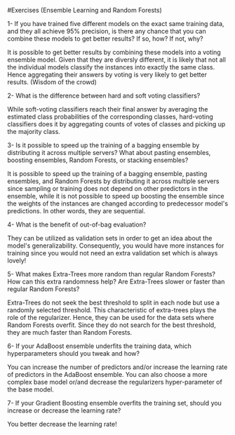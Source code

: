 #Exercises (Ensemble Learning and Random Forests)

1- If you have trained five different models on the exact same training data, and they all achieve 95% precision, 
   is there any chance that you can combine these models to get better results? If so, how? If not, why?

It is possible to get better results by combining these models into a voting ensemble model. Given that they are diversly different, it is likely that 
not all the individual models classify the instances into exactly the same class. Hence aggregating their answers by voting is very likely to get 
better results. (Wisdom of the crowd)

2- What is the difference between hard and soft voting classifiers?

While soft-voting classifiers reach their final answer by averaging the estimated class probabilities of the corresponding classes, hard-voting classifiers 
does it by aggregating counts of votes of classes and picking up the majority class.

3- Is it possible to speed up the training of a bagging ensemble by distributing it across multiple servers? What about pasting ensembles, boosting ensembles, 
   Random Forests, or stacking ensembles?

It is possible to speed up the training of a bagging ensemble, pasting ensembles, and Random Forests by distributing it across multiple servers since sampling 
or training does not depend on other predictors in the ensemble, while it is not possible to speed up boosting the ensemble since the weights of 
the instances are changed according to predecessor model's predictions. In other words, they are sequential.

4- What is the benefit of out-of-bag evaluation?

They can be utilized as validation sets in order to get an idea about the model's generalizability. Consequently, you would have more instances for training since you
would not need an extra validation set which is always lovely!

5- What makes Extra-Trees more random than regular Random Forests? How can this extra randomness help? Are Extra-Trees 
   slower or faster than regular Random Forests?

Extra-Trees do not seek the best threshold to split in each node but use a randomly selected threshold. This characteristic of extra-trees plays the role of 
the regularizer. Hence, they can be used for the data sets where Random Forests overfit. Since they do not search for the best threshold, they are much faster than
Random Forests.

6- If your AdaBoost ensemble underfits the training data, which hyperparameters should you tweak and how?

You can increase the number of predictors and/or increase the learning rate of predictors in the AdaBoost ensemble. You can also choose a more complex base model
or/and decrease the regularizers hyper-parameter of the base model.

7- If your Gradient Boosting ensemble overfits the training set, should you increase or decrease the learning rate?

You better decrease the learning rate!

